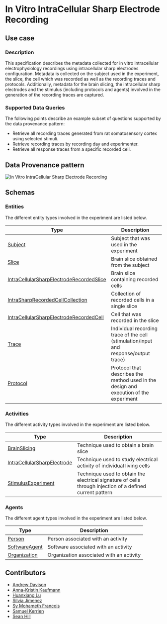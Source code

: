 # In Vitro IntraCellular Sharp Electrode Recording

## Use case

### Description

This specification describes the metadata collected for in vitro intracellular electrophysiology recordings using  intracellular sharp electrodes
configuration. 
Metadata is collected on the subject used in the experiment, the slice, the cell 
which was recorded as well as the recording traces and protocols. Additionally, metadata for the brain slicing, the intracellular sharp electrodes and the stimulus (including protocols and agents) involved in the generation
of the recording traces are captured.

### Supported Data Queries

The following points describe an example subset of questions supported by the data provenance pattern:
 
* Retrieve all recording traces generated from rat somatosensory cortex using selected stimuli.
* Retrieve recording traces by recording day and experimenter.
* Retrieve all response traces from a specific recorded cell.


## Data Provenance pattern

![In Vitro IntraCellular Sharp Electrode Recording](../../../assets/provtemplates/intrasharpelectrode-recording.svg)

## Schemas

### Entities

The different entity types involved in the experiment are listed below.

| Type  | Description|
| -------------                                                             | ------------- |
| [Subject](https://bbp-nexus.epfl.ch/datamodels/class-nsgsubject.html)                            |     Subject that was used in the experiment     |
| [Slice](https://bbp-nexus.epfl.ch/datamodels/class-nsgslice.html)                                |     Brain slice obtained from the subject      |
| [IntraCellularSharpElectrodeRecordedSlice](https://bbp-nexus.epfl.ch/datamodels/class-nsgintracellularsharpelectroderecordedslice.html)                  |     Brain slice containing recorded cells      |
| [IntraSharpRecordedCellCollection](https://bbp-nexus.epfl.ch/datamodels/class-nsgintracellularsharpelectroderecordedslice.html)|     Collection of recorded cells in a single slice  |
| [IntraCellularSharpElectrodeRecordedCell](https://bbp-nexus.epfl.ch/datamodels/class-nsgintracellularsharpelectroderecordedcell.html)                    |     Cell that was recorded in the slice      |
| [Trace](https://bbp-nexus.epfl.ch/datamodels/class-nsgtrace.html)                         |     Individual recording trace of the cell (stimulation/input and response/output trace)     |
| [Protocol](https://bbp-nexus.epfl.ch/datamodels/class-nsgexperimentalprotocol.html)                          |     Protocol that describes the method used in the design and execution of the experiment      |
    
### Activities

The different activity types involved in the experiment are listed below.

| Type  | Description|
| ------------- | ------------- |
| [BrainSlicing](https://bbp-nexus.epfl.ch/datamodels/class-nsgbrainslicing.html)                      |     Technique used to obtain a brain slice      |
| [IntraCellularSharpElectrode](https://bbp-nexus.epfl.ch/datamodels/class-nsgintracellularsharpelectrode.html)        |     Technique used to study electrical activity of individual living cells    |
| [StimulusExperiment](https://bbp-nexus.epfl.ch/datamodels/class-nsgstimulusexperiment.html)   |     Technique used to obtain the electrical signature of cells through injection of a defined current pattern |

### Agents

The different agent types involved in the experiment are listed below.

| Type  | Description|
| ------------- | ------------- |
| [Person](https://bbp-nexus.epfl.ch/datamodels/class-schemaperson.html)                                        |    Person associated with an activity      |
| [SoftwareAgent](https://bbp-nexus.epfl.ch/datamodels/class-provsoftwareagent.html)                          |    Software associated with an activity      |
| [Organization](https://bbp-nexus.epfl.ch/datamodels/class-schemaorganization.html)                            |    Organization associated with an activity      |

## Contributors

* [Andrew Davison](mailto:andrew.davison@unic.cnrs-gif.fr)
* [Anna-Kristin Kaufmann](mailto:anna-kristin.kaufmann@epfl.ch)
* [Huanxiang Lu](mailto:huanxiang.lu@epfl.ch)
* [Silvia Jimenez](mailto:silvia.jimenez@epfl.ch)
* [Sy Mohameth Francois](mailto:mohameth.sy@epfl.ch)
* [Samuel Kerrien](mailto:samuel.kerrien@epfl.ch)
* [Sean Hill](mailto:sean.hill@epfl.ch)